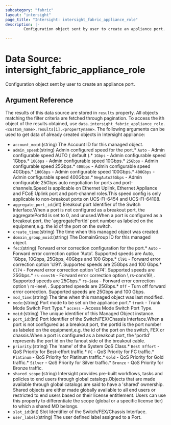 ```yaml
---
subcategory: "fabric"
layout: "intersight"
page_title: "Intersight: intersight_fabric_appliance_role"
description: |-
        Configuration object sent by user to create an appliance port.

---
```


# Data Source: intersight_fabric_appliance_role
Configuration object sent by user to create an appliance port.
## Argument Reference
The results of this data source are stored in `results` property.
All objects matching the filter criteria are fetched through pagination.
To access the ith object of the results obtained, use `data.intersight_fabric_appliance_role.<custom_name>.results[i].<propertyname>`.
The following arguments can be used to get data of already created objects in Intersight appliance:
* `account_moid`:(string) The Account ID for this managed object. 
* `admin_speed`:(string) Admin configured speed for the port.* `Auto` - Admin configurable speed AUTO ( default ).* `1Gbps` - Admin configurable speed 1Gbps.* `10Gbps` - Admin configurable speed 10Gbps.* `25Gbps` - Admin configurable speed 25Gbps.* `40Gbps` - Admin configurable speed 40Gbps.* `100Gbps` - Admin configurable speed 100Gbps.* `400Gbps` - Admin configurable speed 400Gbps.* `NegAuto25Gbps` - Admin configurable 25Gbps auto negotiation for ports and port-channels.Speed is applicable on Ethernet Uplink, Ethernet Appliance and FCoE Uplink port and port-channel roles.This speed config is only applicable to non-breakout ports on UCS-FI-6454 and UCS-FI-64108. 
* `aggregate_port_id`:(int) Breakout port Identifier of the Switch Interface.When a port is not configured as a breakout port, the aggregatePortId is set to 0, and unused.When a port is configured as a breakout port, the 'aggregatePortId' port number as labeled on the equipment,e.g. the id of the port on the switch. 
* `create_time`:(string) The time when this managed object was created. 
* `domain_group_moid`:(string) The DomainGroup ID for this managed object. 
* `fec`:(string) Forward error correction configuration for the port.* `Auto` - Forward error correction option 'Auto'. Supported speeds are Auto, 1Gbps, 10Gbps, 25Gbps, 40Gbps and 100 Gbps.* `Cl91` - Forward error correction option 'cl91'. Supported speeds are 25Gbps and 100 Gbps.* `Cl74` - Forward error correction option 'cl74'. Supported speeds are 25Gbps.* `rs-cons16` - Forward error correction option \ rs-cons16\ . Supported speeds are 25Gbps.* `rs-ieee` - Forward error correction option \ rs-ieee\ . Supported speeds are 25Gbps.* `Off` - Turn off forward error correction. Supported speeds are 25Gbps and 100 Gbps. 
* `mod_time`:(string) The time when this managed object was last modified. 
* `mode`:(string) Port mode to be set on the appliance port.* `trunk` - Trunk Mode Switch Port Type.* `access` - Access Mode Switch Port Type. 
* `moid`:(string) The unique identifier of this Managed Object instance. 
* `port_id`:(int) Port Identifier of the Switch/FEX/Chassis Interface.When a port is not configured as a breakout port, the portId is the port number as labeled on the equipment,e.g. the id of the port on the switch, FEX or chassis.When a port is configured as a breakout port, the 'portId' represents the port id on the fanout side of the breakout cable. 
* `priority`:(string) The 'name' of the System QoS Class.* `Best Effort` - QoS Priority for Best-effort traffic.* `FC` - QoS Priority for FC traffic.* `Platinum` - QoS Priority for Platinum traffic.* `Gold` - QoS Priority for Gold traffic.* `Silver` - QoS Priority for Silver traffic.* `Bronze` - QoS Priority for Bronze traffic. 
* `shared_scope`:(string) Intersight provides pre-built workflows, tasks and policies to end users through global catalogs.Objects that are made available through global catalogs are said to have a 'shared' ownership. Shared objects are either made globally available to all end users or restricted to end users based on their license entitlement. Users can use this property to differentiate the scope (global or a specific license tier) to which a shared MO belongs. 
* `slot_id`:(int) Slot Identifier of the Switch/FEX/Chassis Interface. 
* `user_label`:(string) The user defined label assigned to a Port. 
 
